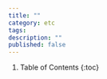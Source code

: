 ```yaml
---
title: ""
category: etc
tags: 
description: ""
published: false
---
```


1. Table of Contents
{:toc}
